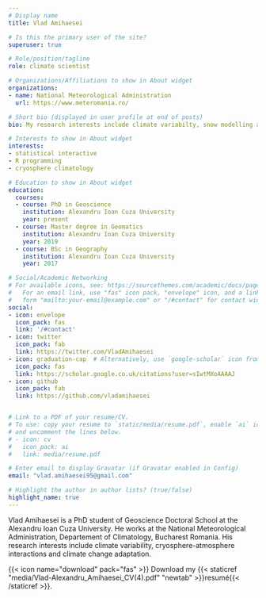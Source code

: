 ```yaml
---
# Display name
title: Vlad Amihaesei

# Is this the primary user of the site?
superuser: true

# Role/position/tagline
role: climate scientist

# Organizations/Affiliations to show in About widget
organizations:
- name: National Meteorological Administration
  url: https://www.meteromania.ro/

# Short bio (displayed in user profile at end of posts)
bio: My research interests include climate variabilty, snow modelling and the cryosphere- atmoshphere interactions 

# Interests to show in About widget
interests:
- statistical interactive 
- R programming
- cryosphere climatology

# Education to show in About widget
education:
  courses:
  - course: PhD in Geoscience
    institution: Alexandru Ioan Cuza University
    year: present
  - course: Master degree in Geomatics 
    institution: Alexandru Ioan Cuza University
    year: 2019
  - course: BSc in Geography
    institution: Alexandru Ioan Cuza University
    year: 2017

# Social/Academic Networking
# For available icons, see: https://sourcethemes.com/academic/docs/page-builder/#icons
#   For an email link, use "fas" icon pack, "envelope" icon, and a link in the
#   form "mailto:your-email@example.com" or "/#contact" for contact widget.
social:
- icon: envelope
  icon_pack: fas
  link: '/#contact'
- icon: twitter
  icon_pack: fab
  link: https://twitter.com/VladAmihaesei
- icon: graduation-cap  # Alternatively, use `google-scholar` icon from `ai` icon pack
  icon_pack: fas
  link: https://scholar.google.co.uk/citations?user=sIwtMXoAAAAJ
- icon: github
  icon_pack: fab
  link: https://github.com/vladamihaesei


# Link to a PDF of your resume/CV.
# To use: copy your resume to `static/media/resume.pdf`, enable `ai` icons in `params.toml`, 
# and uncomment the lines below.
# - icon: cv
#   icon_pack: ai
#   link: media/resume.pdf

# Enter email to display Gravatar (if Gravatar enabled in Config)
email: "vlad.amihaesei95@gmail.com"

# Highlight the author in author lists? (true/false)
highlight_name: true
---
```


Vlad Amihaesei is a PhD student of Geoscience Doctoral School at the Alexandru Ioan Cuza University. He works at the National Meteorological Administration, Departement of Climatology, Bucharest Romania. His research interests include climate variability, cryosphere-atmosphere interactions and climate change adaptation. 



{{< icon name="download" pack="fas" >}} Download my {{< staticref "media/Vlad-Alexandru_Amihaesei_CV(4).pdf" "newtab" >}}resumé{{< /staticref >}}.
